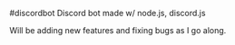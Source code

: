 #discordbot
Discord bot made w/ node.js, discord.js

Will be adding new features and fixing bugs as I go along.